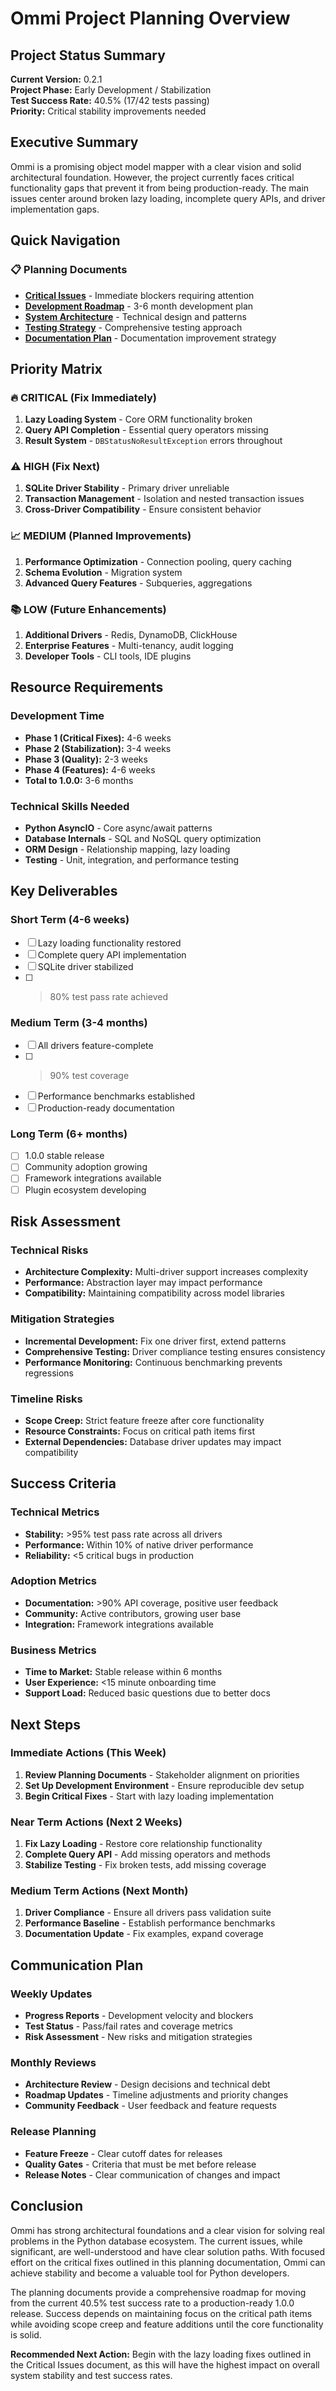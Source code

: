 # Ommi Project Planning Overview

## Project Status Summary
**Current Version:** 0.2.1  
**Project Phase:** Early Development / Stabilization  
**Test Success Rate:** 40.5% (17/42 tests passing)  
**Priority:** Critical stability improvements needed

## Executive Summary

Ommi is a promising object model mapper with a clear vision and solid architectural foundation. However, the project currently faces critical functionality gaps that prevent it from being production-ready. The main issues center around broken lazy loading, incomplete query APIs, and driver implementation gaps.

## Quick Navigation

### 📋 Planning Documents
- **[Critical Issues](issues/critical_issues.md)** - Immediate blockers requiring attention
- **[Development Roadmap](roadmap/development_roadmap.md)** - 3-6 month development plan
- **[System Architecture](architecture/system_architecture.md)** - Technical design and patterns
- **[Testing Strategy](testing/testing_strategy.md)** - Comprehensive testing approach
- **[Documentation Plan](documentation/documentation_plan.md)** - Documentation improvement strategy

## Priority Matrix

### 🔥 CRITICAL (Fix Immediately)
1. **Lazy Loading System** - Core ORM functionality broken
2. **Query API Completion** - Essential query operators missing
3. **Result System** - `DBStatusNoResultException` errors throughout

### ⚠️ HIGH (Fix Next)
1. **SQLite Driver Stability** - Primary driver unreliable
2. **Transaction Management** - Isolation and nested transaction issues
3. **Cross-Driver Compatibility** - Ensure consistent behavior

### 📈 MEDIUM (Planned Improvements)
1. **Performance Optimization** - Connection pooling, query caching
2. **Schema Evolution** - Migration system
3. **Advanced Query Features** - Subqueries, aggregations

### 📚 LOW (Future Enhancements)
1. **Additional Drivers** - Redis, DynamoDB, ClickHouse
2. **Enterprise Features** - Multi-tenancy, audit logging
3. **Developer Tools** - CLI tools, IDE plugins

## Resource Requirements

### Development Time
- **Phase 1 (Critical Fixes):** 4-6 weeks
- **Phase 2 (Stabilization):** 3-4 weeks  
- **Phase 3 (Quality):** 2-3 weeks
- **Phase 4 (Features):** 4-6 weeks
- **Total to 1.0.0:** 3-6 months

### Technical Skills Needed
- **Python AsyncIO** - Core async/await patterns
- **Database Internals** - SQL and NoSQL query optimization
- **ORM Design** - Relationship mapping, lazy loading
- **Testing** - Unit, integration, and performance testing

## Key Deliverables

### Short Term (4-6 weeks)
- [ ] Lazy loading functionality restored
- [ ] Complete query API implementation
- [ ] SQLite driver stabilized
- [ ] >80% test pass rate achieved

### Medium Term (3-4 months)
- [ ] All drivers feature-complete
- [ ] >90% test coverage
- [ ] Performance benchmarks established
- [ ] Production-ready documentation

### Long Term (6+ months)
- [ ] 1.0.0 stable release
- [ ] Community adoption growing
- [ ] Framework integrations available
- [ ] Plugin ecosystem developing

## Risk Assessment

### Technical Risks
- **Architecture Complexity:** Multi-driver support increases complexity
- **Performance:** Abstraction layer may impact performance
- **Compatibility:** Maintaining compatibility across model libraries

### Mitigation Strategies
- **Incremental Development:** Fix one driver first, extend patterns
- **Comprehensive Testing:** Driver compliance testing ensures consistency
- **Performance Monitoring:** Continuous benchmarking prevents regressions

### Timeline Risks
- **Scope Creep:** Strict feature freeze after core functionality
- **Resource Constraints:** Focus on critical path items first
- **External Dependencies:** Database driver updates may impact compatibility

## Success Criteria

### Technical Metrics
- **Stability:** >95% test pass rate across all drivers
- **Performance:** Within 10% of native driver performance
- **Reliability:** <5 critical bugs in production

### Adoption Metrics
- **Documentation:** >90% API coverage, positive user feedback
- **Community:** Active contributors, growing user base
- **Integration:** Framework integrations available

### Business Metrics
- **Time to Market:** Stable release within 6 months
- **User Experience:** <15 minute onboarding time
- **Support Load:** Reduced basic questions due to better docs

## Next Steps

### Immediate Actions (This Week)
1. **Review Planning Documents** - Stakeholder alignment on priorities
2. **Set Up Development Environment** - Ensure reproducible dev setup
3. **Begin Critical Fixes** - Start with lazy loading implementation

### Near Term Actions (Next 2 Weeks)
1. **Fix Lazy Loading** - Restore core relationship functionality
2. **Complete Query API** - Add missing operators and methods
3. **Stabilize Testing** - Fix broken tests, add missing coverage

### Medium Term Actions (Next Month)
1. **Driver Compliance** - Ensure all drivers pass validation suite
2. **Performance Baseline** - Establish performance benchmarks
3. **Documentation Update** - Fix examples, expand coverage

## Communication Plan

### Weekly Updates
- **Progress Reports** - Development velocity and blockers
- **Test Status** - Pass/fail rates and coverage metrics
- **Risk Assessment** - New risks and mitigation strategies

### Monthly Reviews
- **Architecture Review** - Design decisions and technical debt
- **Roadmap Updates** - Timeline adjustments and priority changes
- **Community Feedback** - User feedback and feature requests

### Release Planning
- **Feature Freeze** - Clear cutoff dates for releases
- **Quality Gates** - Criteria that must be met before release
- **Release Notes** - Clear communication of changes and impact

## Conclusion

Ommi has strong architectural foundations and a clear vision for solving real problems in the Python database ecosystem. The current issues, while significant, are well-understood and have clear solution paths. With focused effort on the critical fixes outlined in this planning documentation, Ommi can achieve stability and become a valuable tool for Python developers.

The planning documents provide a comprehensive roadmap for moving from the current 40.5% test success rate to a production-ready 1.0.0 release. Success depends on maintaining focus on the critical path items while avoiding scope creep and feature additions until the core functionality is solid.

**Recommended Next Action:** Begin with the lazy loading fixes outlined in the Critical Issues document, as this will have the highest impact on overall system stability and test success rates.